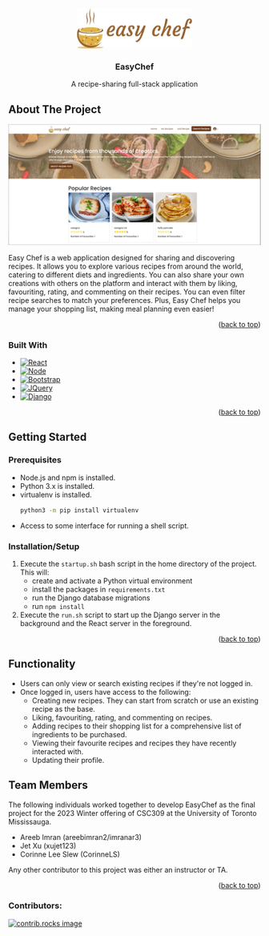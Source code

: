 <!-- Improved compatibility of back to top link: See: https://github.com/othneildrew/Best-README-Template/pull/73 -->
<a id="readme-top"></a>
<!--
*** Thanks for checking out the Best-README-Template. If you have a suggestion
*** that would make this better, please fork the repo and create a pull request
*** or simply open an issue with the tag "enhancement".
*** Don't forget to give the project a star!
*** Thanks again! Now go create something AMAZING! :D
-->



<!-- PROJECT LOGO -->
<br />
<div align="center">
  <a href="https://github.com/areebimran2/EasyChef">
    <img src="frontend/src/components/navbar/logo-easy-chef.jpg" alt="Logo" height="80">
  </a>

<h3 align="center">EasyChef</h3>
  <p align="center">
    A recipe-sharing full-stack application
  </p>
</div>



<!-- ABOUT THE PROJECT -->
## About The Project

![Product Name Screen Shot][product-screenshot]

Easy Chef is a web application designed for sharing and discovering recipes. It allows you to explore various recipes from around the world, catering to different diets and ingredients. You can also share your own creations with others on the platform and interact with them by liking, favouriting, rating, and commenting on their recipes. You can even filter recipe searches to match your preferences. Plus, Easy Chef helps you manage your shopping list, making meal planning even easier!

<p align="right">(<a href="#readme-top">back to top</a>)</p>



### Built With

* [![React][React.js]][React-url]
* [![Node][Node.js]][Node-url]
* [![Bootstrap][Bootstrap.com]][Bootstrap-url]
* [![JQuery][JQuery.com]][JQuery-url]
* [![Django][Django.com]][Django-url]

<p align="right">(<a href="#readme-top">back to top</a>)</p>



<!-- GETTING STARTED -->
## Getting Started

### Prerequisites

* Node.js and npm is installed.
* Python 3.x is installed.
* virtualenv is installed.
  ```sh
  python3 -m pip install virtualenv
  ```
* Access to some interface for running a shell script.

### Installation/Setup

1. Execute the `startup.sh` bash script in the home directory of the project. This will:
    - create and activate a Python virtual environment
    - install the packages in `requirements.txt`
    - run the Django database migrations
    - run `npm install`
2. Execute the `run.sh` script to start up the Django server in the background and the React server in the foreground.

<p align="right">(<a href="#readme-top">back to top</a>)</p>



<!-- FUNCTIONALITY -->
## Functionality

* Users can only view or search existing recipes if they're not logged in.
* Once logged in, users have access to the following:
    - Creating new recipes. They can start from scratch or use an existing recipe as the base.
    - Liking, favouriting, rating, and commenting on recipes.
    - Adding recipes to their shopping list for a comprehensive list of ingredients to be purchased.
    - Viewing their favourite recipes and recipes they have recently interacted with.
    - Updating their profile.
 



<!-- TEAM MEMBERS -->
## Team Members

The following individuals worked together to develop EasyChef as the final project for the 2023 Winter offering of CSC309 at the University of Toronto Mississauga.

* Areeb Imran (areebimran2/imranar3)
* Jet Xu (xujet123)
* Corinne Lee Slew (CorinneLS)

Any other contributor to this project was either an instructor or TA. 

<p align="right">(<a href="#readme-top">back to top</a>)</p>

### Contributors:

<a href="https://github.com/areebimran2/EasyChef/graphs/contributors">
  <img src="https://contrib.rocks/image?repo=areebimran2/EasyChef" alt="contrib.rocks image" />
</a>



<!-- MARKDOWN LINKS & IMAGES -->
<!-- https://www.markdownguide.org/basic-syntax/#reference-style-links -->
[product-screenshot]: p1-html/images/homepage-screenshot.jpg
[React.js]: https://img.shields.io/badge/React-20232A?style=for-the-badge&logo=react&logoColor=61DAFB
[React-url]: https://reactjs.org/
[Node.js]: https://img.shields.io/badge/node.js-339933?style=for-the-badge&logo=Node.js&logoColor=white
[Node-url]: https://nodejs.org/
[Bootstrap.com]: https://img.shields.io/badge/Bootstrap-563D7C?style=for-the-badge&logo=bootstrap&logoColor=white
[Bootstrap-url]: https://getbootstrap.com
[JQuery.com]: https://img.shields.io/badge/jQuery-0769AD?style=for-the-badge&logo=jquery&logoColor=white
[JQuery-url]: https://jquery.com 
[Django.com]: https://img.shields.io/badge/Django-092E20?style=for-the-badge&logo=django&logoColor=green
[Django-url]: https://www.djangoproject.com/
